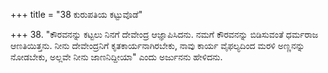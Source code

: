 +++
title = "38 ಕುರುಪತಿಯ ಕಟ್ಟುವೊಡೆ"

+++
38. "ಕೌರವನನ್ನು ಕಟ್ಟಲು ನಿನಗೆ ದೇವೇಂದ್ರ ಆಜ್ಞಾಪಿಸಿದನು. ನಮಗೆ ಕೌರವನನ್ನು ಬಿಡಿಸುವಂತೆ ಧರ್ಮರಾಜ ಆಣತಿಯಿತ್ತನು. ನೀನು ದೇವೇಂದ್ರನಿಗೆ ಕೃತಕಾರ್ಯನಾಗಿರಬೇಕು, ನಾವು ಕಾರ್ಯ ವೈಫಲ್ಯದಿಂದ ಮರಳಿ ಅಣ್ಣನನ್ನು ನೋಡಬೇಕು, ಅಲ್ಲವೇ ನೀನು ಜಾಣನಿದ್ದೀಯಾ" ಎಂದು ಅರ್ಜುನನು ಹೇಳಿದನು.